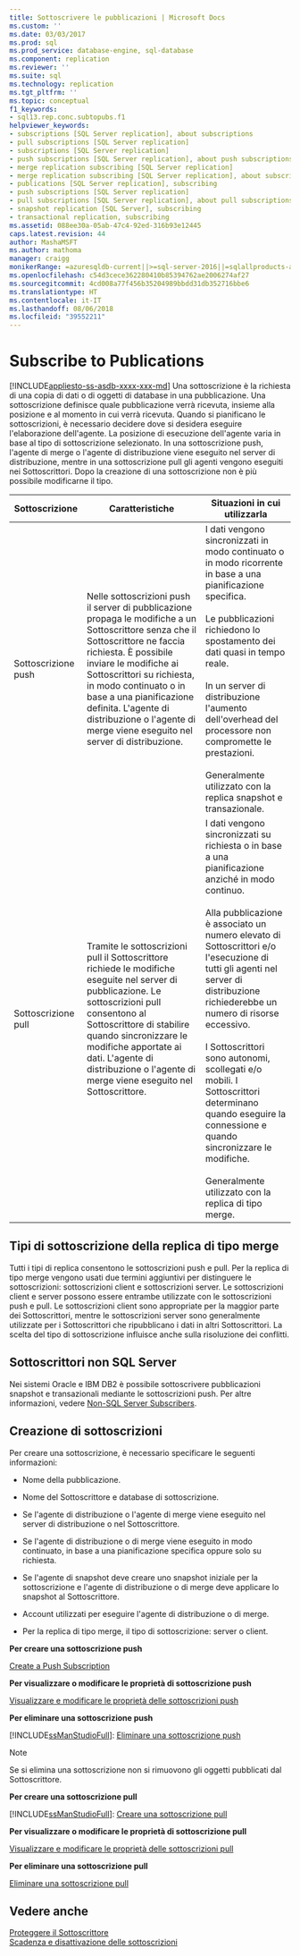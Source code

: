 ```yaml
---
title: Sottoscrivere le pubblicazioni | Microsoft Docs
ms.custom: ''
ms.date: 03/03/2017
ms.prod: sql
ms.prod_service: database-engine, sql-database
ms.component: replication
ms.reviewer: ''
ms.suite: sql
ms.technology: replication
ms.tgt_pltfrm: ''
ms.topic: conceptual
f1_keywords:
- sql13.rep.conc.subtopubs.f1
helpviewer_keywords:
- subscriptions [SQL Server replication], about subscriptions
- pull subscriptions [SQL Server replication]
- subscriptions [SQL Server replication]
- push subscriptions [SQL Server replication], about push subscriptions
- merge replication subscribing [SQL Server replication]
- merge replication subscribing [SQL Server replication], about subscribing
- publications [SQL Server replication], subscribing
- push subscriptions [SQL Server replication]
- pull subscriptions [SQL Server replication], about pull subscriptions
- snapshot replication [SQL Server], subscribing
- transactional replication, subscribing
ms.assetid: 088ee30a-05ab-47c4-92ed-316b93e12445
caps.latest.revision: 44
author: MashaMSFT
ms.author: mathoma
manager: craigg
monikerRange: =azuresqldb-current||>=sql-server-2016||=sqlallproducts-allversions||>=sql-server-linux-2017
ms.openlocfilehash: c54d3cece362280410b85394762ae2006274af27
ms.sourcegitcommit: 4cd008a77f456b35204989bbdd31db352716bbe6
ms.translationtype: HT
ms.contentlocale: it-IT
ms.lasthandoff: 08/06/2018
ms.locfileid: "39552211"
---
```

# <a name="subscribe-to-publications"></a>Subscribe to Publications
[!INCLUDE[appliesto-ss-asdb-xxxx-xxx-md](../../includes/appliesto-ss-asdb-xxxx-xxx-md.md)]
  Una sottoscrizione è la richiesta di una copia di dati o di oggetti di database in una pubblicazione. Una sottoscrizione definisce quale pubblicazione verrà ricevuta, insieme alla posizione e al momento in cui verrà ricevuta. Quando si pianificano le sottoscrizioni, è necessario decidere dove si desidera eseguire l'elaborazione dell'agente. La posizione di esecuzione dell'agente varia in base al tipo di sottoscrizione selezionato. In una sottoscrizione push, l'agente di merge o l'agente di distribuzione viene eseguito nel server di distribuzione, mentre in una sottoscrizione pull gli agenti vengono eseguiti nei Sottoscrittori. Dopo la creazione di una sottoscrizione non è più possibile modificarne il tipo.  
  
|Sottoscrizione|Caratteristiche|Situazioni in cui utilizzarla|  
|------------------|---------------------|--------------|  
|Sottoscrizione push|Nelle sottoscrizioni push il server di pubblicazione propaga le modifiche a un Sottoscrittore senza che il Sottoscrittore ne faccia richiesta. È possibile inviare le modifiche ai Sottoscrittori su richiesta, in modo continuato o in base a una pianificazione definita. L'agente di distribuzione o l'agente di merge viene eseguito nel server di distribuzione.|I dati vengono sincronizzati in modo continuato o in modo ricorrente in base a una pianificazione specifica.<br /><br /> Le pubblicazioni richiedono lo spostamento dei dati quasi in tempo reale.<br /><br /> In un server di distribuzione l'aumento dell'overhead del processore non compromette le prestazioni.<br /><br /> Generalmente utilizzato con la replica snapshot e transazionale.|  
|Sottoscrizione pull|Tramite le sottoscrizioni pull il Sottoscrittore richiede le modifiche eseguite nel server di pubblicazione. Le sottoscrizioni pull consentono al Sottoscrittore di stabilire quando sincronizzare le modifiche apportate ai dati. L'agente di distribuzione o l'agente di merge viene eseguito nel Sottoscrittore.|I dati vengono sincronizzati su richiesta o in base a una pianificazione anziché in modo continuo.<br /><br /> Alla pubblicazione è associato un numero elevato di Sottoscrittori e/o l'esecuzione di tutti gli agenti nel server di distribuzione richiederebbe un numero di risorse eccessivo.<br /><br /> I Sottoscrittori sono autonomi, scollegati e/o mobili. I Sottoscrittori determinano quando eseguire la connessione e quando sincronizzare le modifiche.<br /><br /> Generalmente utilizzato con la replica di tipo merge.|  
  
## <a name="merge-replication-subscription-types"></a>Tipi di sottoscrizione della replica di tipo merge  
 Tutti i tipi di replica consentono le sottoscrizioni push e pull. Per la replica di tipo merge vengono usati due termini aggiuntivi per distinguere le sottoscrizioni: sottoscrizioni client e sottoscrizioni server. Le sottoscrizioni client e server possono essere entrambe utilizzate con le sottoscrizioni push e pull. Le sottoscrizioni client sono appropriate per la maggior parte dei Sottoscrittori, mentre le sottoscrizioni server sono generalmente utilizzate per i Sottoscrittori che ripubblicano i dati in altri Sottoscrittori. La scelta del tipo di sottoscrizione influisce anche sulla risoluzione dei conflitti.  
  
## <a name="non-sql-server-subscribers"></a>Sottoscrittori non SQL Server  
 Nei sistemi Oracle e IBM DB2 è possibile sottoscrivere pubblicazioni snapshot e transazionali mediante le sottoscrizioni push. Per altre informazioni, vedere [Non-SQL Server Subscribers](../../relational-databases/replication/non-sql/non-sql-server-subscribers.md).  
  
## <a name="creating-subscriptions"></a>Creazione di sottoscrizioni  
 Per creare una sottoscrizione, è necessario specificare le seguenti informazioni:  
  
-   Nome della pubblicazione.  
  
-   Nome del Sottoscrittore e database di sottoscrizione.  
  
-   Se l'agente di distribuzione o l'agente di merge viene eseguito nel server di distribuzione o nel Sottoscrittore.  
  
-   Se l'agente di distribuzione o di merge viene eseguito in modo continuato, in base a una pianificazione specifica oppure solo su richiesta.  
  
-   Se l'agente di snapshot deve creare uno snapshot iniziale per la sottoscrizione e l'agente di distribuzione o di merge deve applicare lo snapshot al Sottoscrittore.  
  
-   Account utilizzati per eseguire l'agente di distribuzione o di merge.  
  
-   Per la replica di tipo merge, il tipo di sottoscrizione: server o client.  
  
 **Per creare una sottoscrizione push**  
  
 [Create a Push Subscription](../../relational-databases/replication/create-a-push-subscription.md)  
  
 **Per visualizzare o modificare le proprietà di sottoscrizione push**  
  
 [Visualizzare e modificare le proprietà delle sottoscrizioni push](../../relational-databases/replication/view-and-modify-push-subscription-properties.md)  
  
 **Per eliminare una sottoscrizione push**  
  
 [!INCLUDE[ssManStudioFull](../../includes/ssmanstudiofull-md.md)]: [Eliminare una sottoscrizione push](../../relational-databases/replication/delete-a-push-subscription.md)  
  
> [!NOTE]  
>  Se si elimina una sottoscrizione non si rimuovono gli oggetti pubblicati dal Sottoscrittore.  
  
 **Per creare una sottoscrizione pull**  
  
 [!INCLUDE[ssManStudioFull](../../includes/ssmanstudiofull-md.md)]: [Creare una sottoscrizione pull](../../relational-databases/replication/create-a-pull-subscription.md)  
  
 **Per visualizzare o modificare le proprietà di sottoscrizione pull**  
  
 [Visualizzare e modificare le proprietà delle sottoscrizioni pull](../../relational-databases/replication/view-and-modify-pull-subscription-properties.md)  
  
 **Per eliminare una sottoscrizione pull**  
  
 [Eliminare una sottoscrizione pull](../../relational-databases/replication/delete-a-pull-subscription.md)  
  
## <a name="see-also"></a>Vedere anche  
 [Proteggere il Sottoscrittore](../../relational-databases/replication/security/secure-the-subscriber.md)   
 [Scadenza e disattivazione delle sottoscrizioni](../../relational-databases/replication/subscription-expiration-and-deactivation.md)  
  
  
